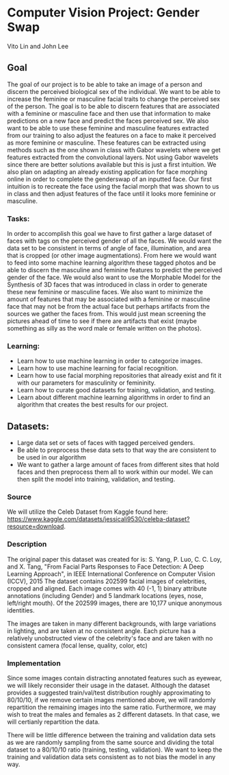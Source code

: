 # Computer Vision Project: Gender Swap

Vito Lin and John Lee

## Goal
The goal of our project is to be able to take an image of a person and discern the perceived biological sex of the individual. We want to be able to increase the feminine or masculine facial traits to change the perceived sex of the person. The goal is to be able to discern features that are associated with a feminine or masculine face and then use that information to make predictions on a new face and predict the faces perceived sex. We also want to be able to use these feminine and masculine features extracted from our training to also adjust the features on a face to make it perceived as more feminine or masculine.
These features can be extracted using methods such as the one shown in class with Gabor wavelets where we get features extracted from the convolutional layers. Not using Gabor wavelets since there are better solutions available but this is just a first intuition.
We also plan on adapting an already existing application for face morphing online in order to complete the genderswap of an inputted face. Our first intuition is to recreate the face using the facial morph that was shown to us in class and then adjust features of the face until it looks more feminine or masculine. 

### Tasks:
In order to accomplish this goal we have to first gather a large dataset of faces with tags on the perceived gender of all the faces. We would want the data set to be consistent in terms of angle of face, illumination, and area that is cropped (or other image augmentations). From here we would want to feed into some machine learning algorithm these tagged photos and be able to discern the masculine and feminine features to predict the perceived gender of the face. 
    We would also want to use the Morphable Model for the Synthesis of 3D faces that was introduced in class in order to generate these new feminine or masculine faces. 
    We also want to minimize the amount of features that may be associated with a feminine or masculine face that may not be from the actual face but perhaps artifacts from the sources we gather the faces from. This would just mean screening the pictures ahead of time to see if there are artifacts that exist (maybe something as silly as the word male or female written on the photos).

### Learning:
* Learn how to use machine learning in order to categorize images.
* Learn how to use machine learning for facial recognition.
* Learn how to use facial morphing repositories that already exist and fit it with our parameters for masculinity or femininity.
* Learn how to curate good datasets for training, validation, and testing. 
* Learn about different machine learning algorithms in order to find an algorithm that creates the best results for our project.

## Datasets:
* Large data set or sets of faces with tagged perceived genders.
* Be able to preprocess these data sets to that way the are consistent to be used in our algorithm
* We want to gather a large amount of faces from different sites that hold faces and then preprocess them all to work within our model. We can then split the model into training, validation, and testing.


### Source
We will utilize the Celeb Dataset from Kaggle found here: https://www.kaggle.com/datasets/jessicali9530/celeba-dataset?resource=download.

### Description
The original paper this dataset was created for is:
S. Yang, P. Luo, C. C. Loy, and X. Tang, "From Facial Parts Responses to Face Detection: A Deep Learning Approach", in IEEE International Conference on Computer Vision (ICCV), 2015
The dataset contains 202599 facial images of celebrities, cropped and aligned. Each image comes with 40 (-1, 1) binary attribute annotations (including Gender) and 5 landmark locations (eyes, nose, left/right mouth). Of the 202599 images, there are 10,177 unique anonymous identities.

The images are taken in many different backgrounds, with large variations in lighting, and are taken at no consistent angle. Each picture has a relatively unobstructed view of the celebrity's face and are taken with no consistent camera (focal lense, quality, color, etc)

### Implementation
Since some images contain distracting annotated features such as eyewear, we will likely reconsider their usage in the dataset.
Although the dataset provides a suggested train/val/test distribution roughly approximating to 80/10/10, if we remove certain images mentioned above, we will randomly repartition the remaining images into the same ratio. Furthermore, we may wish to treat the males and females as 2 different datasets. In that case, we will certianly repartition the data.

There will be little difference between the training and validation data sets as we are randomly sampling from the same source and dividing the total dataset to a 80/10/10 ratio (training, testing, validation). We want to keep the training and validation data sets consistent as to not bias the model in any way.